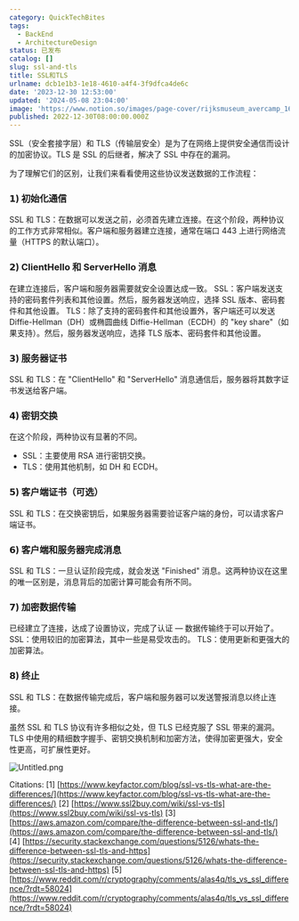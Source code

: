 ```yaml
---
category: QuickTechBites
tags:
  - BackEnd
  - ArchitectureDesign
status: 已发布
catalog: []
slug: ssl-and-tls
title: SSL和TLS
urlname: dcb1e1b3-1e18-4610-a4f4-3f9dfca4de6c
date: '2023-12-30 12:53:00'
updated: '2024-05-08 23:04:00'
image: 'https://www.notion.so/images/page-cover/rijksmuseum_avercamp_1620.jpg'
published: 2022-12-30T08:00:00.000Z
---
```


SSL（安全套接字层）和 TLS（传输层安全）是为了在网络上提供安全通信而设计的加密协议。TLS 是 SSL 的后继者，解决了 SSL 中存在的漏洞。


为了理解它们的区别，让我们来看看使用这些协议发送数据的工作流程：


### 𝟭) 初始化通信


SSL 和 TLS：在数据可以发送之前，必须首先建立连接。在这个阶段，两种协议的工作方式非常相似。客户端和服务器建立连接，通常在端口 443 上进行网络流量（HTTPS 的默认端口）。


### 𝟮) ClientHello 和 ServerHello 消息


在建立连接后，客户端和服务器需要就安全设置达成一致。
SSL：客户端发送支持的密码套件列表和其他设置。然后，服务器发送响应，选择 SSL 版本、密码套件和其他设置。
TLS：除了支持的密码套件和其他设置外，客户端还可以发送 Diffie-Hellman（DH）或椭圆曲线 Diffie-Hellman（ECDH）的 "key share"（如果支持）。然后，服务器发送响应，选择 TLS 版本、密码套件和其他设置。


### 𝟯) 服务器证书


SSL 和 TLS：在 "ClientHello" 和 "ServerHello" 消息通信后，服务器将其数字证书发送给客户端。


### 𝟰) 密钥交换


在这个阶段，两种协议有显著的不同。
- SSL：主要使用 RSA 进行密钥交换。
- TLS：使用其他机制，如 DH 和 ECDH。


### 𝟱) 客户端证书（可选）


SSL 和 TLS：在交换密钥后，如果服务器需要验证客户端的身份，可以请求客户端证书。


### 𝟲) 客户端和服务器完成消息


SSL 和 TLS：一旦认证阶段完成，就会发送 "Finished" 消息。这两种协议在这里的唯一区别是，消息背后的加密计算可能会有所不同。


### 𝟳) 加密数据传输


已经建立了连接，达成了设置协议，完成了认证 — 数据传输终于可以开始了。
SSL：使用较旧的加密算法，其中一些是易受攻击的。
TLS：使用更新和更强大的加密算法。


### 𝟴) 终止


SSL 和 TLS：在数据传输完成后，客户端和服务器可以发送警报消息以终止连接。


虽然 SSL 和 TLS 协议有许多相似之处，但 TLS 已经克服了 SSL 带来的漏洞。TLS 中使用的精细数字握手、密钥交换机制和加密方法，使得加密更强大，安全性更高，可扩展性更好。


![Untitled.png](https://prod-files-secure.s3.us-west-2.amazonaws.com/5d24fe63-e567-4804-86f9-9fdc62e13082/8ff987c5-7f31-4b50-83f5-c69ee7578c4a/Untitled.png?X-Amz-Algorithm=AWS4-HMAC-SHA256&X-Amz-Content-Sha256=UNSIGNED-PAYLOAD&X-Amz-Credential=ASIAZI2LB466THSG56QQ%2F20250310%2Fus-west-2%2Fs3%2Faws4_request&X-Amz-Date=20250310T213417Z&X-Amz-Expires=3600&X-Amz-Security-Token=IQoJb3JpZ2luX2VjEE0aCXVzLXdlc3QtMiJHMEUCIAVKM5KqX%2F2XQiOWg4kM9K%2BZQaKvTp4Jdy1i0XUIv4LYAiEAt4JFerkrvAa4dFRdhGD%2Bzt8T0nDAHguxcU9JKUrsLIcqiAQIlv%2F%2F%2F%2F%2F%2F%2F%2F%2F%2FARAAGgw2Mzc0MjMxODM4MDUiDAm1b9piX2SJ55pGjSrcA4P9oOJMOeEfKHW28Mn66s8pq0aFBPQObxJ8AqWQuy6r3BMMl5vzUve3G9BTzWn0m5gPSPYyA7SGCIJ30umISqmWzcLfCsgPwP5rac3xfrT4EAbKYj9AmbAhDTvL%2FYCvOX22v0Q%2BIddxRNjNc%2FGGuRFlo9WcbD28H0uxR7qmYcjawRJ0%2FL6dN5nqglFg3OnvU6jigGEQbLa4a4ozKpkRpzbA3o8Bcibci6fwkyRtI664H3%2FFzejQrswOxxiqzZax6lH2OCZ9mkwT9Jj68FpN%2B912VsCzJfyyzvuHmUmj3iZc9rmK1IrPg%2FhJy6p8zNxGlcY%2FWrTJ2TB1%2BBwqdc2btlj8QqW2AyKmUVMzjaSIIJpAu7B34YS2Hg5ruje3jD0zha9VQ03WRVYHvCDquMpQ%2B088pF%2FEYpf8FtZ8RRRGWXExwuKVNHcuRYaTGHpK7AU31aMw%2Fj%2BztqmbhGeECXviMHz%2FGgqWBVHBgCSwXDJOpdjdDZ0ghYmQV7bgijdFAGWpY4MP80qyYvkc0pOKzF26TiKgmesVSz1OrXt1ZAmXw3tk3TQymucv4fQvlie3hT4J23%2BHCxeXYdXUG3J7oXLRyeybkx4Jr0blz4BXxZKYr1Pg0gSuOgBv2xP6dkPKMNaqvb4GOqUBeNHe7iui5aL8x3JrZTSE0nRIa07H8eN96%2FjCQxAzSDqpm7G4%2FIs2jam6LlqmKHy4827AX4CK0GuTDRwRmjzUFy1Od%2BpiobqiJrsXT%2Fsc736ycbnuf%2BSZbDT54NfjThy51nK3TPbaeEmNkjFGLXGsY8wfNqGqyMrPHpgEwevuH%2F7tarYTOKKjlXLUUUjk1%2BDYyAHJK98Xzd3Zk83bGHLM9SHG328%2F&X-Amz-Signature=62f89f42b28bd7b1ae52c54a85e075da2f13c6c8401db9ef13efcdb131e0c458&X-Amz-SignedHeaders=host&x-id=GetObject)


Citations:
[1] [https://www.keyfactor.com/blog/ssl-vs-tls-what-are-the-differences/](https://www.keyfactor.com/blog/ssl-vs-tls-what-are-the-differences/)
[2] [https://www.ssl2buy.com/wiki/ssl-vs-tls](https://www.ssl2buy.com/wiki/ssl-vs-tls)
[3] [https://aws.amazon.com/compare/the-difference-between-ssl-and-tls/](https://aws.amazon.com/compare/the-difference-between-ssl-and-tls/)
[4] [https://security.stackexchange.com/questions/5126/whats-the-difference-between-ssl-tls-and-https](https://security.stackexchange.com/questions/5126/whats-the-difference-between-ssl-tls-and-https)
[5] [https://www.reddit.com/r/cryptography/comments/alas4q/tls_vs_ssl_difference/?rdt=58024](https://www.reddit.com/r/cryptography/comments/alas4q/tls_vs_ssl_difference/?rdt=58024)

